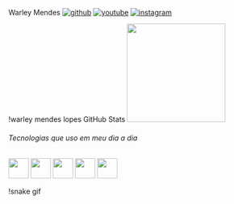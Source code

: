 Warley Mendes
[![github](https://img.shields.io/badge/GitHub-100000?style=for-the-badge&logo=github&logoColor=white)](https://github.com/warleymendeslopes)
[![youtube](https://img.shields.io/badge/YouTube-FF0000?style=for-the-badge&logo=youtube&logoColor=white)](https://www.youtube.com/@warleymendeslopes)
[![instagram](https://img.shields.io/badge/Instagram-E4405F?style=for-the-badge&logo=instagram&logoColor=white)](https://instagram.com/warleymendeslopes)

!warley mendes lopes GitHub Stats
<img height="195em" src="https://github-readme-stats.vercel.app/api/top-langs/?username=warleymendeslopes&layout=donut" />

###### Tecnologias que uso em meu dia a dia
<img src="https://cdn.jsdelivr.net/gh/devicons/devicon@latest/icons/github/github-original.svg" witdh="40" height="40"/> <img src="https://cdn.jsdelivr.net/gh/devicons/devicon@latest/icons/react/react-original.svg" witdh="40" height="40"/> <img src="https://cdn.jsdelivr.net/gh/devicons/devicon@latest/icons/typescript/typescript-original.svg" witdh="40" height="40"/> <img src="https://cdn.jsdelivr.net/gh/devicons/devicon@latest/icons/vercel/vercel-original.svg" width="40" height="40"/> <img src="https://cdn.jsdelivr.net/gh/devicons/devicon@latest/icons/nodejs/nodejs-original.svg" width="40" height="40"/>

!snake gif

<!--
HiagoRoedel/HiagoRoedel is a ✨ special ✨ repository because its README.md (this file) appears on your GitHub profile.

Here are some ideas to get you started:

🔭 I’m currently working on ...
🌱 I’m currently learning ...
👯 I’m looking to collaborate on ...
🤔 I’m looking for help with ...
💬 Ask me about ...
📫 How to reach me: ...
😄 Pronouns: ...
⚡ Fun fact: ...
-->
